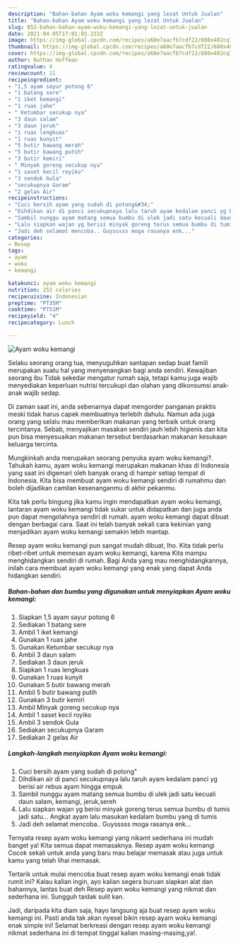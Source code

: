 ```yaml
---
description: "Bahan-bahan Ayam woku kemangi yang lezat Untuk Jualan"
title: "Bahan-bahan Ayam woku kemangi yang lezat Untuk Jualan"
slug: 852-bahan-bahan-ayam-woku-kemangi-yang-lezat-untuk-jualan
date: 2021-04-05T17:01:03.233Z
image: https://img-global.cpcdn.com/recipes/a60e7aacfb7cdf22/680x482cq70/ayam-woku-kemangi-foto-resep-utama.jpg
thumbnail: https://img-global.cpcdn.com/recipes/a60e7aacfb7cdf22/680x482cq70/ayam-woku-kemangi-foto-resep-utama.jpg
cover: https://img-global.cpcdn.com/recipes/a60e7aacfb7cdf22/680x482cq70/ayam-woku-kemangi-foto-resep-utama.jpg
author: Nathan Hoffman
ratingvalue: 4
reviewcount: 11
recipeingredient:
- "1,5 ayam sayur potong 6"
- "1 batang sere"
- "1 iket kemangi"
- "1 ruas jahe"
- " Ketumbar secukup nya"
- "3 daun salam"
- "3 daun jeruk"
- "1 ruas lengkuas"
- "1 ruas kunyit"
- "5 butir bawang merah"
- "5 butir bawang putih"
- "3 butir kemiri"
- " Minyak goreng secukup nya"
- "1 saset kecil royiko"
- "3 sendok Gula"
- "secukupnya Garam"
- "2 gelas Air"
recipeinstructions:
- "Cuci bersih ayam yang sudah di potong&#34;"
- "Dihdikan air di panci secukupnaya lalu taruh ayam kedalam panci yg berisi air rebus ayam hingga empuk"
- "Sambil nunggu ayam matang semua bumbu di ulek jadi satu kecuali daun salam, kemangi, jeruk,sereh"
- "Lalu siapkan wajan yg berisi minyak goreng terus semua bumbu di tumis jadi satu... Angkat ayam lalu masukan kedalam bumbu yang di tumis"
- "Jadi deh selamat mencoba.. Guysssss moga rasanya enk..."
categories:
- Resep
tags:
- ayam
- woku
- kemangi

katakunci: ayam woku kemangi 
nutrition: 252 calories
recipecuisine: Indonesian
preptime: "PT35M"
cooktime: "PT51M"
recipeyield: "4"
recipecategory: Lunch

---
```



![Ayam woku kemangi](https://img-global.cpcdn.com/recipes/a60e7aacfb7cdf22/680x482cq70/ayam-woku-kemangi-foto-resep-utama.jpg)

Selaku seorang orang tua, menyuguhkan santapan sedap buat famili merupakan suatu hal yang menyenangkan bagi anda sendiri. Kewajiban seorang ibu Tidak sekedar mengatur rumah saja, tetapi kamu juga wajib menyediakan keperluan nutrisi tercukupi dan olahan yang dikonsumsi anak-anak wajib sedap.

Di zaman  saat ini, anda sebenarnya dapat mengorder panganan praktis meski tidak harus capek membuatnya terlebih dahulu. Namun ada juga orang yang selalu mau memberikan makanan yang terbaik untuk orang tercintanya. Sebab, menyajikan masakan sendiri jauh lebih higienis dan kita pun bisa menyesuaikan makanan tersebut berdasarkan makanan kesukaan keluarga tercinta. 



Mungkinkah anda merupakan seorang penyuka ayam woku kemangi?. Tahukah kamu, ayam woku kemangi merupakan makanan khas di Indonesia yang saat ini digemari oleh banyak orang di hampir setiap tempat di Indonesia. Kita bisa membuat ayam woku kemangi sendiri di rumahmu dan boleh dijadikan camilan kesenanganmu di akhir pekanmu.

Kita tak perlu bingung jika kamu ingin mendapatkan ayam woku kemangi, lantaran ayam woku kemangi tidak sukar untuk didapatkan dan juga anda pun dapat mengolahnya sendiri di rumah. ayam woku kemangi dapat dibuat dengan berbagai cara. Saat ini telah banyak sekali cara kekinian yang menjadikan ayam woku kemangi semakin lebih mantap.

Resep ayam woku kemangi pun sangat mudah dibuat, lho. Kita tidak perlu ribet-ribet untuk memesan ayam woku kemangi, karena Kita mampu menghidangkan sendiri di rumah. Bagi Anda yang mau menghidangkannya, inilah cara membuat ayam woku kemangi yang enak yang dapat Anda hidangkan sendiri.

<!--inarticleads1-->

##### Bahan-bahan dan bumbu yang digunakan untuk menyiapkan Ayam woku kemangi:

1. Siapkan 1,5 ayam sayur potong 6
1. Sediakan 1 batang sere
1. Ambil 1 iket kemangi
1. Gunakan 1 ruas jahe
1. Gunakan  Ketumbar secukup nya
1. Ambil 3 daun salam
1. Sediakan 3 daun jeruk
1. Siapkan 1 ruas lengkuas
1. Gunakan 1 ruas kunyit
1. Gunakan 5 butir bawang merah
1. Ambil 5 butir bawang putih
1. Gunakan 3 butir kemiri
1. Ambil  Minyak goreng secukup nya
1. Ambil 1 saset kecil royiko
1. Ambil 3 sendok Gula
1. Sediakan secukupnya Garam
1. Sediakan 2 gelas Air




<!--inarticleads2-->

##### Langkah-langkah menyiapkan Ayam woku kemangi:

1. Cuci bersih ayam yang sudah di potong&#34;
1. Dihdikan air di panci secukupnaya lalu taruh ayam kedalam panci yg berisi air rebus ayam hingga empuk
1. Sambil nunggu ayam matang semua bumbu di ulek jadi satu kecuali daun salam, kemangi, jeruk,sereh
1. Lalu siapkan wajan yg berisi minyak goreng terus semua bumbu di tumis jadi satu... Angkat ayam lalu masukan kedalam bumbu yang di tumis
1. Jadi deh selamat mencoba.. Guysssss moga rasanya enk...




Ternyata resep ayam woku kemangi yang nikamt sederhana ini mudah banget ya! Kita semua dapat memasaknya. Resep ayam woku kemangi Cocok sekali untuk anda yang baru mau belajar memasak atau juga untuk kamu yang telah lihai memasak.

Tertarik untuk mulai mencoba buat resep ayam woku kemangi enak tidak rumit ini? Kalau kalian ingin, ayo kalian segera buruan siapkan alat dan bahannya, lantas buat deh Resep ayam woku kemangi yang nikmat dan sederhana ini. Sungguh taidak sulit kan. 

Jadi, daripada kita diam saja, hayo langsung aja buat resep ayam woku kemangi ini. Pasti anda tak akan nyesel bikin resep ayam woku kemangi enak simple ini! Selamat berkreasi dengan resep ayam woku kemangi nikmat sederhana ini di tempat tinggal kalian masing-masing,ya!.

